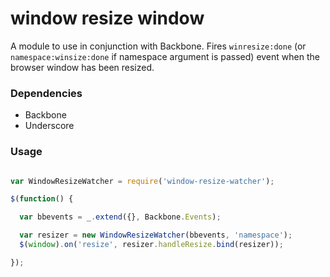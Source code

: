 # window resize window

A module to use in conjunction with Backbone. Fires `winresize:done` (or `namespace:winsize:done` if namespace argument is passed) event when the browser window has been resized.

### Dependencies

* Backbone
* Underscore

### Usage

```JavaScript

var WindowResizeWatcher = require('window-resize-watcher');

$(function() {

  var bbevents = _.extend({}, Backbone.Events);

  var resizer = new WindowResizeWatcher(bbevents, 'namespace');
  $(window).on('resize', resizer.handleResize.bind(resizer));

});
```
